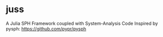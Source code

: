 # juss
A Julia SPH Framework coupled with System-Analysis Code
Inspired by pysph: https://github.com/pypr/pysph
